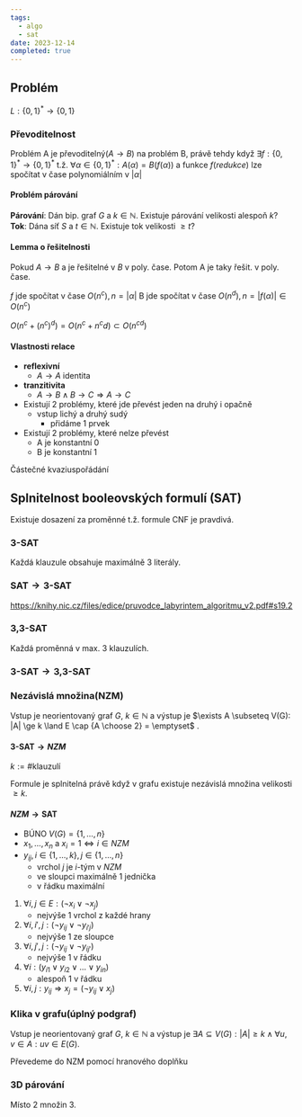 ```yaml
---
tags:
  - algo
  - sat
date: 2023-12-14
completed: true
---
```

## Problém

$L: \{0,1\}^* \rightarrow \{0,1\}$

### Převoditelnost

Problém A je převoditelný($A \rightarrow B$) na problém B, právě tehdy když $\exists f: \{0,1\}^* \rightarrow \{0,1\}^*$ t.ž. $\forall \alpha \in \{0,1\}^*: A(\alpha) = B(f(\alpha))$ a funkce $f$(*redukce*) lze spočítat v čase polynomiálním v $|\alpha|$

#### Problém párování

**Párování**: Dán bip. graf $G$ a $k \in \mathbb{N}$. Existuje párování velikosti alespoň $k$?
**Tok**: Dána síť $S$ a $t \in \mathbb{N}$. Existuje tok velikosti $\ge t$?

#### Lemma o řešitelnosti

Pokud $A \rightarrow B$ a je řešitelné v $B$ v poly. čase. Potom A je taky řešit. v poly. čase.

$f$ jde spočítat v čase $O(n^c), n = |\alpha|$
B jde spočítat v čase $O(n^d), n = |f(\alpha)| \in O(n^c)$

$O(n^c + (n^c)^d) = O(n^c + n^cd) \subset O(n^{cd})$

#### Vlastnosti relace

- **reflexivní**
	- $A \rightarrow A$ identita
- **tranzitivita** 
	- $A \rightarrow B \land B \rightarrow C \Rightarrow A \rightarrow C$
- Existují 2 problémy, které jde převést jeden na druhý i opačně
	- vstup lichý a druhý sudý
		- přidáme 1 prvek
- Existují 2 problémy, které nelze převést
	- A je konstantní 0
	- B je konstantní 1

Částečné kvaziuspořádání


## Splnitelnost booleovských formulí (SAT)

Existuje dosazení za proměnné t.ž. formule CNF je pravdivá.

### 3-SAT

Každá klauzule obsahuje maximálně 3 literály.

### $\text{SAT} \rightarrow \text{3-SAT}$

https://knihy.nic.cz/files/edice/pruvodce_labyrintem_algoritmu_v2.pdf#s19.2

### 3,3-SAT

Každá proměnná v max. 3 klauzulích.

### $\text{3-SAT} \rightarrow \text{3,3-SAT}$


### Nezávislá množina(NZM)

Vstup je neorientovaný graf $G$, $k \in \mathbb{N}$ a výstup je $\exists A \subseteq V(G): |A| \ge k \land E \cap {A \choose 2} = \emptyset$ .

#### $\text{3-SAT} \rightarrow NZM$

$k := \text{\# klauzulí}$

Formule je splnitelná právě když v grafu existuje nezávislá množina velikosti $\ge k$.

#### $NZM \rightarrow \text{SAT}$

- BÚNO $V(G) = \{1,\dots,n\}$
- $x_1, \dots, x_n$ a $x_i = 1 \Leftrightarrow i \in NZM$ 
- $y_{ij}, i \in \{1,\dots, k\}, j \in \{1, \dots, n\}$ 
	- vrchol $j$ je $i$-tým v $NZM$
	- ve sloupci maximálně 1 jednička
	- v řádku maximální 

1. $\forall i,j \in E: (\lnot x_i \lor\lnot x_j)$ 
	- nejvýše 1 vrchol z každé hrany
2. $\forall i,i',j: (\lnot y_{ij} \lor \lnot y_{i'j})$
	- nejvýše 1 ze sloupce
3. $\forall i,j',j: (\lnot y_{ij} \lor \lnot y_{ij'})$
	- nejvýše 1 v řádku
4. $\forall i: (y_{i1} \lor y_{i2} \lor \dots \lor y_{in})$
	- alespoň 1 v řádku
5. $\forall i,j: y_{ij} \Rightarrow x_j = (\lnot y_{ij} \lor x_j)$


### Klika v grafu(úplný podgraf)

Vstup je neorientovaný graf $G$, $k \in \mathbb{N}$ a výstup je $\exists A \subseteq V(G): |A| \ge k \land \forall u,v \in A: uv \in E(G)$.

Převedeme do NZM pomocí hranového doplňku

### 3D párování

Místo 2 množin 3.






